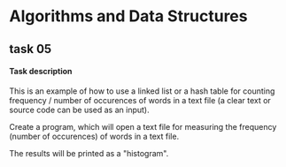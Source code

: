 # Algorithms and Data Structures
## task 05

#### Task description

This is an example of how to use a linked list or a hash table for counting frequency / number of occurences of words in a text file (a clear text or source code can be used as an input).

Create a program, which will open a text file for measuring the frequency (number of occurences) of words in a text file.

The results will be printed as a "histogram".

